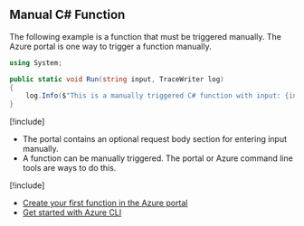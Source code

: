 ## Manual C# Function

The following example is a function that must be triggered manually. The Azure portal is one way to trigger a function manually.

```csharp
using System;

public static void Run(string input, TraceWriter log)
{
    log.Info($"This is a manually triggered C# function with input: {input}");
}
```

[!include[](../includes/takeaways-heading.md)]

- The portal contains an optional request body section for entering input manually.
- A function can be manually triggered. The portal or Azure command line tools are ways to do this.

[!include[](../includes/read-more-heading.md)]

- [Create your first function in the Azure portal](https://docs.microsoft.com/en-us/azure/azure-functions/functions-create-first-azure-function)
- [Get started with Azure CLI](https://docs.microsoft.com/en-us/cli/azure/get-started-with-azure-cli)